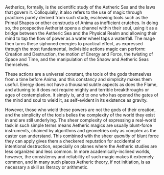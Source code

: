 Aetherics, formally, is the scientific study of the Aetheric Sea and the laws that govern it. Colloquially, it also refers to the use of magic through practices purely derived from such study, eschewing tools such as the Primal Shapes or other constructs of Anima as inefficient crutches. In doing so, the prospective Aetherist opens a channel within their soul, using it as a bridge between the Aetheric Sea and the Physical Realm and allowing their mind to tap the flow of power as a water wheel taps a waterfall. The mage then turns these siphoned energies to practical effect, as expressed through the most fundamental, indivisible actions magic can perform: Creation and Destruction, the motion of Energy and Force, the twisting of Space and Time, and the manipulation of the Shaow and Aetheric Seas themselves.

These actions are a universal constant, the tools of the gods themselves from a time before Anima, and this constancy and simplicity makes them useful. Energy does not have a thousand subtle aspects as does the Flame, and attuning to it does not require mighty and terrible breakthroughs or ages of contemplation. It simply *is*, and to one who has opened the gates of the mind and soul to wield it, as self-evident in its existence as gravity.

However, those who wield these powers are not the gods of their creation, and the simplicity of the tools belies the complexity of the world they exist in and are still underlying. The sheer complexity of expressing a real-world task in such simple terms means Aetheric magics are usually blunt-force instruments, chained by algorithms and geometries only as complex as the caster can understand. This combined with the sheer *quanitiy* of blunt force they can apply gives them a checkered reputation for accidental or intentional destruction, especially on planes where the Aetheric studies are less organized and less common. In more academically-inclined worlds, however, the consistency and reliability of such magic makes it extremely common, and in many such places Aetheric theory, if not initiation, is as necessary a skill as literacy or arithmetic.